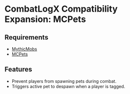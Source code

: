 # CombatLogX Compatibility Expansion: MCPets

## Requirements

- [MythicMobs](https://www.spigotmc.org/resources/5702/)
- [MCPets](https://www.spigotmc.org/resources/97628/)


## Features

- Prevent players from spawning pets during combat.
- Triggers active pet to despawn when a player is tagged.
